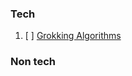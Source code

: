 ### Tech

1. [ ] [Grokking Algorithms](https://www.manning.com/books/grokking-algorithms)

### Non tech
